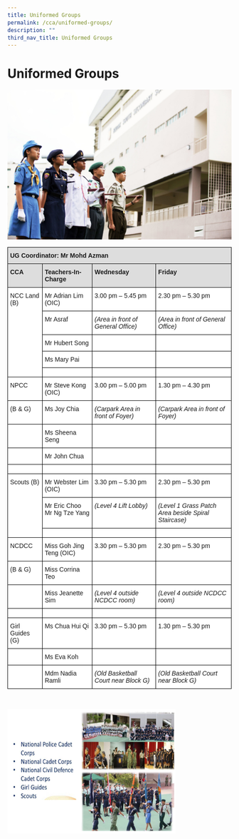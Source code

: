 ```yaml
---
title: Uniformed Groups
permalink: /cca/uniformed-groups/
description: ""
third_nav_title: Uniformed Groups
---
```

Uniformed Groups
================

![Uniformed Groups](/images/Uniformed-Group.jpg)

<style type="text/css">
.tg  {border-collapse:collapse;border-spacing:0;}
.tg td{border-color:black;border-style:solid;border-width:1px;font-family:Arial, sans-serif;font-size:14px;
  overflow:hidden;padding:10px 5px;word-break:normal;}
.tg th{border-color:black;border-style:solid;border-width:1px;font-family:Arial, sans-serif;font-size:14px;
  font-weight:normal;overflow:hidden;padding:10px 5px;word-break:normal;}
.tg .tg-dydl{background-color:#DDD;font-weight:bold;text-align:left;vertical-align:top}
.tg .tg-1547{background-color:#FFF;font-style:italic;text-align:left;vertical-align:top}
.tg .tg-ktyi{background-color:#FFF;text-align:left;vertical-align:top}
</style>
<table class="tg">
<thead>
  <tr>
    <th class="tg-dydl" colspan="4">UG Coordinator: Mr Mohd Azman</th>
  </tr>
</thead>
<tbody>
  <tr>
    <td class="tg-dydl">CCA</td>
    <td class="tg-dydl">Teachers-In-Charge</td>
    <td class="tg-dydl">Wednesday</td>
    <td class="tg-dydl">Friday</td>
  </tr>
  <tr>
    <td class="tg-ktyi" rowspan="5">NCC Land (B)</td>
    <td class="tg-ktyi">Mr Adrian Lim (OIC)</td>
    <td class="tg-ktyi">3.00 pm – 5.45 pm</td>
    <td class="tg-ktyi">2.30 pm – 5.30 pm</td>
  </tr>
  <tr>
    <td class="tg-ktyi">Mr Asraf</td>
    <td class="tg-1547">(Area in front of General Office)</td>
    <td class="tg-1547">(Area in front of General Office)</td>
  </tr>
  <tr>
    <td class="tg-ktyi">Mr Hubert Song</td>
    <td class="tg-ktyi"> </td>
    <td class="tg-ktyi"> </td>
  </tr>
  <tr>
    <td class="tg-ktyi">Ms Mary Pai</td>
    <td class="tg-ktyi"> </td>
    <td class="tg-ktyi"> </td>
  </tr>
  <tr>
    <td class="tg-ktyi"></td>
    <td class="tg-ktyi"> </td>
    <td class="tg-ktyi"> </td>
  </tr>
  <tr>
    <td class="tg-ktyi">NPCC </td>
    <td class="tg-ktyi">Mr Steve Kong (OIC)</td>
    <td class="tg-ktyi">3.00 pm – 5.00 pm</td>
    <td class="tg-ktyi">1.30 pm – 4.30 pm</td>
  </tr>
  <tr>
    <td class="tg-ktyi">(B &amp; G)</td>
    <td class="tg-ktyi">Ms Joy Chia</td>
    <td class="tg-1547">(Carpark Area in front of Foyer)</td>
    <td class="tg-1547">(Carpark Area in front of Foyer)</td>
  </tr>
  <tr>
    <td class="tg-ktyi"> </td>
    <td class="tg-ktyi">Ms Sheena Seng</td>
    <td class="tg-1547"> </td>
    <td class="tg-1547"> </td>
  </tr>
  <tr>
    <td class="tg-ktyi"> </td>
    <td class="tg-ktyi">Mr John Chua</td>
    <td class="tg-ktyi"> </td>
    <td class="tg-ktyi"> </td>
  </tr>
  <tr>
    <td class="tg-ktyi"> </td>
    <td class="tg-ktyi"></td>
    <td class="tg-ktyi"> </td>
    <td class="tg-ktyi"> </td>
  </tr>
  <tr>
    <td class="tg-ktyi" rowspan="3">Scouts (B)</td>
    <td class="tg-ktyi">Mr Webster Lim (OIC)</td>
    <td class="tg-ktyi">3.30 pm  – 5.30 pm</td>
    <td class="tg-ktyi">2.30 pm – 5.30 pm</td>
  </tr>
  <tr>
    <td class="tg-ktyi">Mr Eric Choo<br>Mr Ng Tze Yang<br></td>
    <td class="tg-1547">(Level 4 Lift Lobby)</td>
    <td class="tg-1547">(Level 1 Grass Patch Area beside Spiral Staircase)</td>
  </tr>
  <tr>
    <td class="tg-ktyi"></td>
    <td class="tg-ktyi"> </td>
    <td class="tg-ktyi"> </td>
  </tr>
  <tr>
    <td class="tg-ktyi">NCDCC </td>
    <td class="tg-ktyi">Miss Goh Jing Teng (OIC)</td>
    <td class="tg-ktyi">3.30 pm – 5.30 pm </td>
    <td class="tg-ktyi">2.30 pm – 5.30 pm</td>
  </tr>
  <tr>
    <td class="tg-ktyi">(B &amp; G)</td>
    <td class="tg-ktyi">Miss Corrina Teo</td>
    <td class="tg-ktyi"> </td>
    <td class="tg-ktyi"> </td>
  </tr>
  <tr>
    <td class="tg-ktyi"> </td>
    <td class="tg-ktyi">Miss Jeanette Sim</td>
    <td class="tg-1547">(Level 4 outside NCDCC room)</td>
    <td class="tg-1547">(Level 4 outside NCDCC room)</td>
  </tr>
  <tr>
    <td class="tg-ktyi"> </td>
    <td class="tg-ktyi"></td>
    <td class="tg-ktyi"> </td>
    <td class="tg-ktyi"> </td>
  </tr>
  <tr>
    <td class="tg-ktyi">Girl Guides (G)</td>
    <td class="tg-ktyi">Ms Chua Hui Qi</td>
    <td class="tg-ktyi">3.30 pm – 5.30 pm </td>
    <td class="tg-ktyi">1.30 pm – 5.30 pm </td>
  </tr>
  <tr>
    <td class="tg-ktyi"> </td>
    <td class="tg-ktyi">Ms Eva Koh</td>
    <td class="tg-ktyi"> </td>
    <td class="tg-ktyi"> </td>
  </tr>
  <tr>
    <td class="tg-ktyi"> </td>
    <td class="tg-ktyi">Mdm Nadia Ramli</td>
    <td class="tg-1547">(Old Basketball Court near Block G)</td>
    <td class="tg-1547">(Old Basketball Court near Block G)</td>
  </tr>
</tbody>
</table>

<br>


<img src="/images/UG.png"  
style="width:75%">